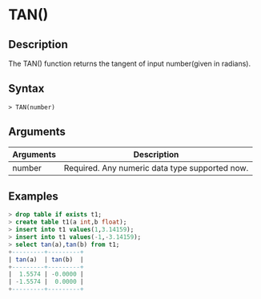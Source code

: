 # **TAN()**

## **Description**

The TAN() function returns the tangent of input number(given in radians).

## **Syntax**

```
> TAN(number)
```

## **Arguments**

|  Arguments   | Description  |
|  ----  | ----  |
| number | Required. Any numeric data type supported now. |

## **Examples**

```sql
> drop table if exists t1;
> create table t1(a int,b float);
> insert into t1 values(1,3.14159);
> insert into t1 values(-1,-3.14159);
> select tan(a),tan(b) from t1;
+---------+---------+
| tan(a)  | tan(b)  |
+---------+---------+
|  1.5574 | -0.0000 |
| -1.5574 |  0.0000 |
+---------+---------+
```
